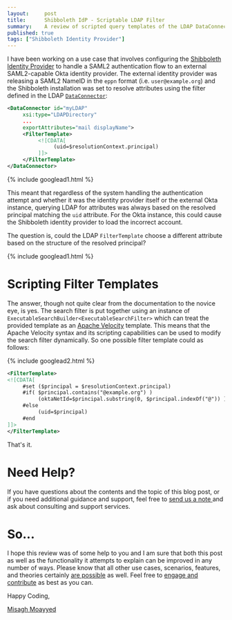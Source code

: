 ```yaml
---
layout:     post
title:      Shibboleth IdP - Scriptable LDAP Filter
summary:    A review of scripted query templates of the LDAP DataConnector in the Shibboleth Identity Provider to build LDAP queries dynamically.
published: true
tags: ["Shibboleth Identity Provider"]
---
```


I have been working on a use case that involves configuring the [Shibboleth Identity Provider](https://wiki.shibboleth.net/confluence/display/IDP4/Home) to handle a SAML2 authentication flow to an external SAML2-capable Okta identity provider. The external identity provider was releasing a SAML2 NameID in the `eppn` format (i.e. `user@example.org`) and the Shibboleth installation was set to resolve attributes using the filter defined in the LDAP [`DataConnector`](https://wiki.shibboleth.net/confluence/display/IDP4/LDAPConnector):

```xml
<DataConnector id="myLDAP" 
     xsi:type="LDAPDirectory"
     ...
     exportAttributes="mail displayName">
     <FilterTemplate>
          <![CDATA[
               (uid=$resolutionContext.principal)
          ]]>
     </FilterTemplate>
</DataConnector>
```

{% include googlead1.html  %}

This meant that regardless of the system handling the authentication attempt and whether it was the identity provider itself or the external Okta instance, querying LDAP for attributes was always based on the resolved principal matching the `uid` attribute. For the Okta instance, this could cause the Shibboleth identity provider to load the incorrect account. 

The question is, could the LDAP `FilterTemplate` choose a different attribute based on the structure of the resolved principal? 

{% include googlead1.html  %}

# Scripting Filter Templates

The answer, though not quite clear from the documentation to the novice eye, is yes. The search filter is put together using an instance of `ExecutableSearchBuilder<ExecutableSearchFilter>` which can treat the provided template as an [Apache Velocity](https://velocity.apache.org/) template. This means that the Apache Velocity syntax and its scripting capabilities can be used to modify the search filter dynamically. So one possible filter template could as follows:

{% include googlead2.html  %}

```xml
<FilterTemplate>
<![CDATA[
     #set ($principal = $resolutionContext.principal)
     #if( $principal.contains("@example.org") )
          (oktaNetId=$principal.substring(0, $principal.indexOf("@")) )
     #else
          (uid=$principal)
     #end
]]>
</FilterTemplate>
```

That's it. 


# Need Help?

If you have questions about the contents and the topic of this blog post, or if you need additional guidance and support, feel free to [send us a note ](/#contact-section-header) and ask about consulting and support services.

# So...

I hope this review was of some help to you and I am sure that both this post as well as the functionality it attempts to explain can be improved in any number of ways. Please know that all other use cases, scenarios, features, and theories certainly [are possible](https://apereo.github.io/2017/02/18/onthe-theoryof-possibility/) as well. Feel free to [engage and contribute](https://apereo.github.io/cas/developer/Contributor-Guidelines.html) as best as you can.

Happy Coding,

[Misagh Moayyed](https://fawnoos.com)